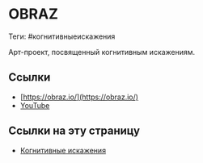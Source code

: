 # OBRAZ

Теги: #когнитивныеискажения 

Арт-проект, посвященный когнитивным искажениям.

## Ссылки

* [https://obraz.io/](https://obraz.io/)
* [YouTube](https://www.youtube.com/channel/UCMICEBCvTmHRqqS3yadbkfQ)

## Ссылки на эту страницу

* [Когнитивные искажения](%D0%9A%D0%BE%D0%B3%D0%BD%D0%B8%D1%82%D0%B8%D0%B2%D0%BD%D1%8B%D0%B5%20%D0%B8%D1%81%D0%BA%D0%B0%D0%B6%D0%B5%D0%BD%D0%B8%D1%8F.md)